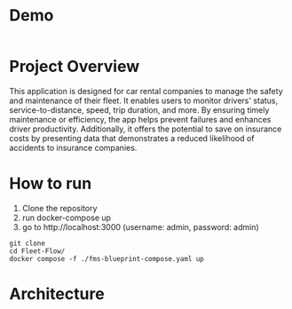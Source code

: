 # Demo
<img src="" >

# Project Overview
This application is designed for car rental companies to manage the safety and maintenance of their fleet. It enables users to monitor drivers' status, service-to-distance, speed, trip duration, and more. By ensuring timely maintenance or efficiency, the app helps prevent failures and enhances driver productivity. Additionally, it offers the potential to save on insurance costs by presenting data that demonstrates a reduced likelihood of accidents to insurance companies.

# How to run
1. Clone the repository
2. run docker-compose up
3. go to http://localhost:3000 (username: admin, password: admin)
```
git clone
cd Fleet-Flow/
docker compose -f ./fms-blueprint-compose.yaml up
```

# Architecture
